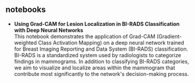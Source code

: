 ## notebooks

- __Using Grad-CAM for Lesion Localization in BI-RADS Classification with Deep Neural Networks__  
  This notebook demonstrates the application of Grad-CAM (Gradient-weighted Class Activation Mapping) on a deep neural network trained for Breast Imaging Reporting and Data System (BI-RADS) classification. BI-RADS is a standardized system used by radiologists to categorize findings in mammograms. In addition to classifying BI-RADS categories, we aim to visualize and localize areas within the mammogram that contribute most significantly to the network's decision-making process.
